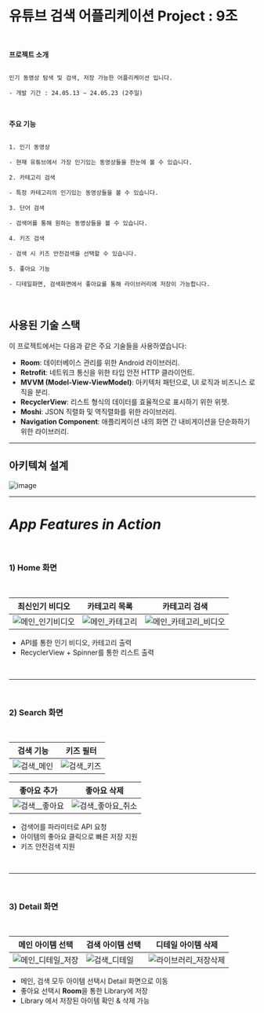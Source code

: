 #  유튜브 검색 어플리케이션 Project : 9조
<br>

 **프로젝트 소개**

```

인기 동영상 탐색 및 검색, 저장 가능한 어플리케이션 입니다.

- 개발 기간 : 24.05.13 ~ 24.05.23 (2주일)

```

</br>

 **주요 기능**

```

1. 인기 동영상 

- 현재 유튜브에서 가장 인기있는 동영상들을 한눈에 볼 수 있습니다.

2. 카테고리 검색

- 특정 카테고리의 인기있는 동영상들을 볼 수 있습니다. 

3. 단어 검색

- 검색어를 통해 원하는 동영상들을 볼 수 있습니다.

4. 키즈 검색

- 검색 시 키즈 안전검색을 선택할 수 있습니다.

5. 좋아요 기능

- 디테일화면, 검색화면에서 좋아요를 통해 라이브러리에 저장이 가능합니다.

```

</br>


## 사용된 기술 스택
이 프로젝트에서는 다음과 같은 주요 기술들을 사용하였습니다:
- **Room**: 데이터베이스 관리를 위한 Android 라이브러리.
- **Retrofit**: 네트워크 통신을 위한 타입 안전 HTTP 클라이언트.
- **MVVM (Model-View-ViewModel)**: 아키텍처 패턴으로, UI 로직과 비즈니스 로직을 분리.
- **RecyclerView**: 리스트 형식의 데이터를 효율적으로 표시하기 위한 위젯.
- **Moshi**: JSON 직렬화 및 역직렬화를 위한 라이브러리.
- **Navigation Component**: 애플리케이션 내의 화면 간 내비게이션을 단순화하기 위한 라이브러리.

---
## 아키텍쳐 설계
![image](https://github.com/NBC-YouTube/Youtube/assets/72172581/4124c3a0-ff45-43b8-9d83-a9aabfe4eb27)

---

#  ***App Features in Action***

<br>

### 1) Home 화면 

<br>


|최신인기 비디오|카테고리 목록|카테고리 검색|
|---|---|---|
|![메인_인기비디오](https://github.com/NBC-YouTube/Youtube/assets/72172581/edaf8dc6-f414-4048-975e-0ec37771a2b9)|![메인_카테고리](https://github.com/NBC-YouTube/Youtube/assets/72172581/b5084869-48db-47ac-9fd1-421045b5c65e)|![메인_카테고리_비디오](https://github.com/NBC-YouTube/Youtube/assets/72172581/518790c0-cc17-419e-90f5-a47150323cd0)|

- API를 통한 인기 비디오, 카테고리 출력
- RecyclerView + Spinner를 통한 리스트 출력
<br>

---
<br>

### 2) Search 화면 

<br>

|검색 기능|키즈 필터|
|---|---|
|![검색_메인](https://github.com/NBC-YouTube/Youtube/assets/72172581/0a5bd7ca-a7cb-468b-a556-ed45dbb99a7c)|![검색_키즈](https://github.com/NBC-YouTube/Youtube/assets/72172581/0f397f94-dd81-40dd-b54e-20df2bc4e744)|

|좋아요 추가|좋아요 삭제|
|---|---|
|![검색__좋아요](https://github.com/NBC-YouTube/Youtube/assets/72172581/86de1a24-a472-47be-a498-7d0bde92fff5)|![검색_좋아요_취소](https://github.com/NBC-YouTube/Youtube/assets/72172581/1285b116-00ba-4984-8f97-660d9ffcb50f)|

- 검색어를 파라미터로 API 요청
- 아이템의 좋아요 클릭으로 빠른 저장 지원
- 키즈 안전검색 지원
<br>

---
<br>

### 3) Detail 화면

<br>

|메인 아이템 선택|검색 아이템 선택|디테일 아이템 삭제|
|---|---|---|
|![메인_디테일_저장](https://github.com/NBC-YouTube/Youtube/assets/72172581/62718b58-1b53-49a6-ab83-a49f354b703f)|![검색_디테일](https://github.com/NBC-YouTube/Youtube/assets/72172581/fa4596ca-3e45-44d3-b002-387b4606ca17)|![라이브러리_저장삭제](https://github.com/NBC-YouTube/Youtube/assets/72172581/9ed28fa1-297a-417e-8414-61c18aa90c9c)|

- 메인, 검색 모두 아이템 선택시 Detail 화면으로 이동
- 좋아요 선택시 **Room**을 통한 Library에 저장
- Library 에서 저장된 아이템 확인 & 삭제 가능




















